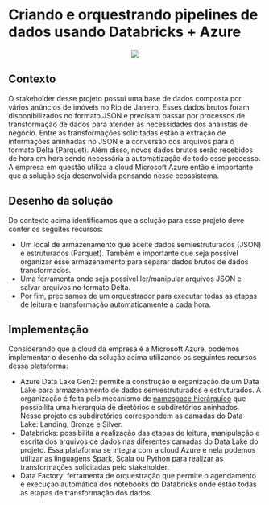 # Criando e orquestrando pipelines de dados usando Databricks + Azure

<p align="center">
  <img src="https://github.com/user-attachments/assets/0d97b011-ed14-42e4-97bc-f2e1be2f607a"/>
</p>

## Contexto
O stakeholder desse projeto possuí uma base de dados composta por vários anúncios de imóveis no Rio de Janeiro. Esses dados brutos foram disponibilizados no formato JSON e precisam passar por processos de transformação de dados para atender às necessidades dos analistas de negócio. Entre as transformações solicitadas estão a extração de informações aninhadas no JSON e a conversão dos arquivos para o formato Delta (Parquet). Além disso, novos dados brutos serão recebidos de hora em hora sendo necessária a automatização de todo esse processo.
A empresa em questão utiliza a cloud Microsoft Azure então é importante que a solução seja desenvolvida pensando nesse ecossistema.

## Desenho da solução
Do contexto acima identificamos que a solução para esse projeto deve conter os seguites recursos:
* Um local de armazenamento que aceite dados semiestruturados (JSON) e estruturados (Parquet). Também é importante que seja possível organizar esse armazenamento para separar dados brutos de dados transformados.
* Uma ferramenta onde seja possível ler/manipular arquivos JSON e salvar arquivos no formato Delta.
* Por fim, precisamos de um orquestrador para executar todas as etapas de leitura e transformação automaticamente a cada hora.

## Implementação
  Considerando que a cloud da empresa é a Microsoft Azure, podemos implementar o desenho da solução acima utilizando os seguintes recursos dessa plataforma:
  * Azure Data Lake Gen2: permite a construção e organização de um Data Lake para armazenamento de dados semiestruturados e estruturados. A organização é feita pelo mecanismo de [namespace hierárquico](https://learn.microsoft.com/pt-br/azure/storage/blobs/data-lake-storage-namespace) que possibilita uma hierarquia de diretórios e subdiretórios aninhados. Nesse projeto os subdiretórios correspondem as camadas do Data Lake: Landing, Bronze e Silver.
  * Databricks: possibilita a realização das etapas de leitura, manipulação e escrita dos arquivos de dados nas diferentes camadas do Data Lake do projeto. Essa plataforma se integra com a cloud Azure e nela podemos utilizar as linguagens Spark, Scala ou Python para realizar as transformações solicitadas pelo stakeholder.
  * Data Factory: ferramenta de orquestração que permite o agendamento e execução automática dos notebooks do Databricks onde estão todas as etapas de transformação dos dados.

  
